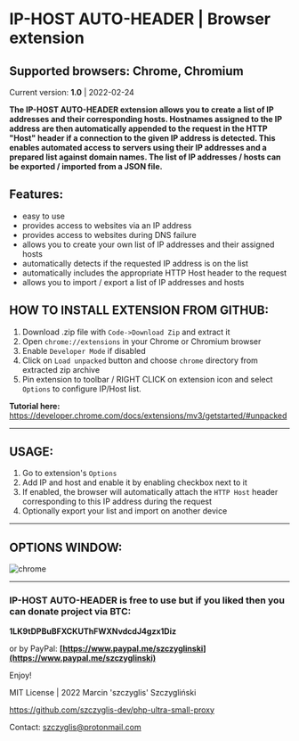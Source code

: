 # IP-HOST AUTO-HEADER | Browser extension
## Supported browsers: Chrome, Chromium

Current version: **1.0** | 2022-02-24

**The IP-HOST AUTO-HEADER extension allows you to create a list of IP addresses and their corresponding hosts.
Hostnames assigned to the IP address are then automatically appended to the request in the HTTP "Host" header if a connection to the given IP address is detected. This enables automated access to servers using their IP addresses and a prepared list against domain names. The list of IP addresses / hosts can be exported / imported from a JSON file.**

## Features:

- easy to use
- provides access to websites via an IP address
- provides access to websites during DNS failure
- allows you to create your own list of IP addresses and their assigned hosts
- automatically detects if the requested IP address is on the list
- automatically includes the appropriate HTTP Host header to the request
- allows you to import / export a list of IP addresses and hosts

## HOW TO INSTALL EXTENSION FROM GITHUB:

1) Download .zip file with `Code->Download Zip` and extract it 
2) Open `chrome://extensions` in your Chrome or Chromium browser
3) Enable `Developer Mode` if disabled
4) Click on `Load unpacked` button and choose `chrome` directory from extracted zip archive
5) Pin extension to toolbar / RIGHT CLICK on extension icon and select `Options` to configure IP/Host list.

**Tutorial here:** https://developer.chrome.com/docs/extensions/mv3/getstarted/#unpacked

---

## USAGE:

1) Go to extension's `Options`
2) Add IP and host and enable it by enabling checkbox next to it
3) If enabled, the browser will automatically attach the `HTTP Host` header corresponding to this IP address during the request
4) Optionally export your list and import on another device

---

## OPTIONS WINDOW:

![chrome](https://user-images.githubusercontent.com/61396542/155437076-dd0f28fb-981b-40c8-9cb2-2def2b8588d1.png)

---
 
### IP-HOST AUTO-HEADER is free to use but if you liked then you can donate project via BTC: 

**1LK9tDPBuBFXCKUThFWXNvdcdJ4gzx1Diz**

or by PayPal:
 **[https://www.paypal.me/szczyglinski](https://www.paypal.me/szczyglinski)**


Enjoy!

MIT License | 2022 Marcin 'szczyglis' Szczygliński

https://github.com/szczyglis-dev/php-ultra-small-proxy

Contact: szczyglis@protonmail.com
